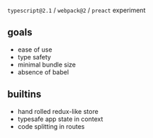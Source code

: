 `typescript@2.1` / `webpack@2` / `preact` experiment

## goals

- ease of use
- type safety
- minimal bundle size
- absence of babel

## builtins

- hand rolled redux-like store 
- typesafe app state in context
- code splitting in routes
